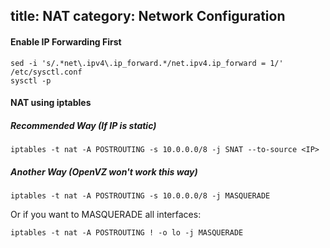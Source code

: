 title: NAT
category: Network Configuration
---
#### Enable IP Forwarding First

```
sed -i 's/.*net\.ipv4\.ip_forward.*/net.ipv4.ip_forward = 1/' /etc/sysctl.conf
sysctl -p
```

#### NAT using iptables

##### Recommended Way (If IP is static)

```
iptables -t nat -A POSTROUTING -s 10.0.0.0/8 -j SNAT --to-source <IP>
```

##### Another Way (OpenVZ won't work this way)

```
iptables -t nat -A POSTROUTING -s 10.0.0.0/8 -j MASQUERADE
```

Or if you want to MASQUERADE all interfaces:

```
iptables -t nat -A POSTROUTING ! -o lo -j MASQUERADE
```
